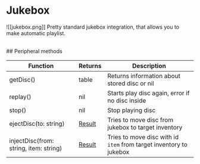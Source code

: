 # Jukebox
<span class="describeimg">![[jukebox.png]]</span>
Pretty standard jukebox integration, that allows you to make automatic playlist.

<br class="clearBoth" />
## Peripheral methods

| Function                               | Returns | Description                                                        |
|----------------------------------------|---------|--------------------------------------------------------------------|
| getDisc()                              | table   | Returns information about stored disc or nil                       |
| replay()                               | nil     | Starts play disc again, error if no disc inside                    |
| stop()                                 | nil     | Stop playing disc                                                  |
| ejectDisc(to: string)                  | [Result](introduction.md#result)  | Tries to move disc from jukebox to target inventory                |
| injectDisc(from: string, item: string) | [Result](introduction.md#result)  | Tries to move disc with id `item` from target inventory to jukebox |
